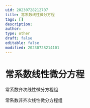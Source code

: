 ```yaml
---
uid: 20230728212707
title: 常系数线性微分方程
tags: []
description: 
author: 
type: other
draft: false
editable: false
modified: 20230728214101
---
```


# 常系数线性微分方程

常系数齐次线性微分方程组

常系数非齐次线性微分方程组
